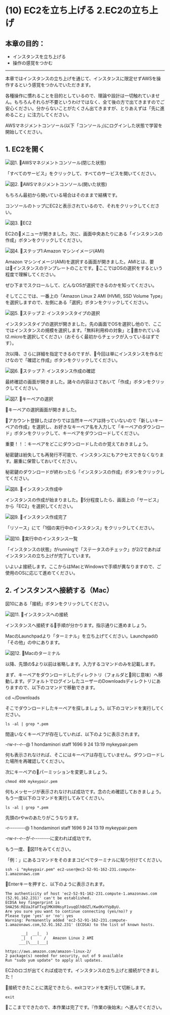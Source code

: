 # (10) EC2を立ち上げる 2.EC2の立ち上げ 

## 本章の目的：

- インスタンスを立ち上げる
- 操作の感覚をつかむ

***

本章ではインスタンスの立ち上げを通じて、インスタンスに限定せずAWSを操作するという感覚をつかんでいただきます。

各種操作に慣れることを目的としているので、理論や設計は一切触れていません。もちろんそれらが不要というわけではなく、全て後の方で出てきますのでご安心ください。分からないことがたくさん出てきますが、とりあえずは「先に進めること」に注力してください。

AWSマネジメントコンソール(以下「コンソール」)にログインした状態で学習を開始してください。

## 1. EC2を開く

![図1. AWSマネジメントコンソール(閉じた状態)](Fig1.png)

「すべてのサービス」をクリックして、すべてのサービスを開いてください。

![図2. AWSマネジメントコンソール(開いた状態)](Fig2.png)

もちろん最初から開いている場合はそのままで結構です。

コンソールのトップにEC2と表示されているので、それをクリックしてください。

![図3. EC2](Fig3.png)

EC2のメニューが開きました。次に、画面中央あたりにある「インスタンスの作成」ボタンをクリックしてください。

![図4. ステップ1:Amazon マシンイメージ(AMI)](Fig4.png)

Amazon マシンイメージ(AMI)を選択する画面が開きました。AMIとは、要はインスタンスのテンプレートのことです。ここではOSの選択をするという程度で理解してください。

ぜひ下までスクロールして、どんなOSが選択できるのかを知ってください。

そしてここでは、一番上の「Amazon Linux 2 AMI (HVM), SSD Volume Type」を選択しますので、左側にある「選択」ボタンをクリックしてください。

![図5. ステップ 2: インスタンスタイプの選択](Fig5.png)

インスタンスタイプの選択が開きました。先の画面でOSを選択し他ので、ここではインスタンスの規模を選択します。「無料利用枠の対象」と書かれているt2.microを選択してください（おそらく最初からチェックが入っているはずです）。

次以降、さらに詳細を指定できるのですが、今回は単にインスタンスを作るだけなので「確認と作成」ボタンをクリックしてください。

![図6. ステップ 7: インスタンス作成の確認](Fig6.png)

最終確認の画面が開きました。諸々の内容はさておいて「作成」ボタンをクリックしてください。

![図7. キーペアの選択](Fig7.png)

キーペアの選択画面が開きました。

アカウント登録したばかりでは当然キーペアは持っていないので「新しいキーペアの作成」を選択し、お好きなキーペア名を入力して「キーペアのダウンロード」ボタンをクリックして、キーペアをダウンロードしてください。

重要！！：キーペアをどこにダウンロードしたのか覚えておきましょう。

秘密鍵は紛失しても再発行不可能で、インスタンスにもアクセスできなくなります。厳重に保管しておいてください。

秘密鍵のダウンロードが終わったら「インスタンスの作成」ボタンをクリックしてください。

![図8. インスタンス作成中](Fig8.png)

インスタンスの作成が始まりました。5分程度したら、画面上の「サービス」から「EC2」を選択してください。

![図9. インスタンス作成完了](Fig9.png)

「リソース」にて「1個の実行中のインスタンス」をクリックしてください。

![図10. 実行中のインスタンス一覧](Fig10.png)

「インスタンスの状態」がrunningで「ステータスのチェック」が2/2であればインスタンスの立ち上げが完了しています。

いよいよ接続します。ここからはMacとWindowsで手順が異なりますので、ご使用のOSに応じて進めてください。

## 2. インスタンスへ接続する（Mac）

図10にある「接続」ボタンをクリックしてください。

![図11. インスタンスへの接続](Fig11.png)

インスタンスへ接続する手順が分かります。指示通りに進めましょう。

MacのLaunchpadより「ターミナル」を立ち上げてください。Launchpadの「その他」の中にあります。

![図12. Macのターミナル](Fig12.png)

以降、先頭の$より以前は省略します。入力するコマンドのみを記載します。

まず、キーペアをダウンロードしたディレクトリ（フォルダと同じ意味）へ移動します。デフォルトでログインしたユーザーのDownloadsディレクトリにありますので、以下のコマンドで移動できます。

cd ~/Downloads

そこでダウンロードしたキーペアを探しましょう。以下のコマンドを実行してください。

``` ls -al | grep *.pem ```

間違いなくキーペアが存在していれば、以下のように表示されます。

-rw-r--r--@   1 hondaminori  staff       1696  9 24 13:19 mykeypair.pem

何も表示されなければ、そこにはキーペアは存在していません。ダウンロードした場所を再確認してください。

次にキーペアのパーミッションを変更しましょう。

``` chmod 400 mykeypair.pem ```

何もメッセージが表示されなければ成功です。念のため確認しておきましょう。もう一度以下のコマンドを実行してみてください。

``` ls -al | grep *.pem ```

先頭のrやwのあたりがこうなります。

-r--------@   1 hondaminori  staff       1696  9 24 13:19 mykeypair.pem

-rw-r--r--が-r--------に変われば成功です。

もう一度、図11をみてください。

「例：」にあるコマンドをそのままコピペでターミナルに貼り付けてください。

``` ssh -i "mykeypair.pem" ec2-user@ec2-52-91-162-231.compute-1.amazonaws.com ```

Enterキーを押すと、以下のように表示されます。

```hondaminori:Downloads hondaminori$ ssh -i "mykeypair.pem" ec2-user@ec2-52-91-162-231.compute-1.amazonaws.com
The authenticity of host 'ec2-52-91-162-231.compute-1.amazonaws.com (52.91.162.231)' can't be established.
ECDSA key fingerprint is SHA256:REUaJFaFTxglMKX0NsyF1vuqQlhBdZl/KwdKxYVpByU.
Are you sure you want to continue connecting (yes/no)? y
Please type 'yes' or 'no': yes
Warning: Permanently added 'ec2-52-91-162-231.compute-1.amazonaws.com,52.91.162.231' (ECDSA) to the list of known hosts.

       __|  __|_  )
       _|  (     /   Amazon Linux 2 AMI
      ___|\___|___|

https://aws.amazon.com/amazon-linux-2/
2 package(s) needed for security, out of 9 available
Run "sudo yum update" to apply all updates.
```

EC2のロゴが出てくれば成功です。インスタンスの立ち上げと接続ができました！

接続できたことに満足できたら、exitコマンドを実行して切断します。

``` exit ```

ここまでできたので、本作業は完了です。『作業の後始末』へ進んでください。

